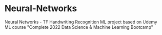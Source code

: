 # Neural-Networks
Neural Networks - TF Handwriting Recognition ML project based on Udemy ML course "Complete 2022 Data Science &amp; Machine Learning Bootcamp"
